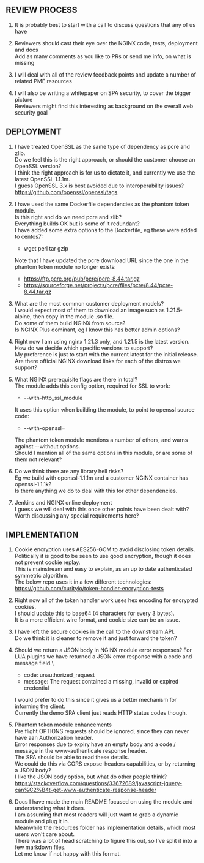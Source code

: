 REVIEW PROCESS
--------------
1. It is probably best to start with a call to discuss questions that any of us have

2. Reviewers should cast their eye over the NGINX code, tests, deployment and docs\
   Add as many comments as you like to PRs or send me info, on what is missing

3. I will deal with all of the review feedback points and update a number of related PME resources

4. I will also be writing a whitepaper on SPA security, to cover the bigger picture\
   Reviewers might find this interesting as background on the overall web security goal

DEPLOYMENT
----------
1. I have treated OpenSSL as the same type of dependency as pcre and zlib.\
   Do we feel this is the right approach, or should the customer choose an OpenSSL version?\
   I think the right approach is for us to dictate it, and currently we use the latest OpenSSL 1.1.1m.\
   I guess OpenSSL 3.x is best avoided due to interoperability issues?\
   https://github.com/openssl/openssl/tags

2. I have used the same Dockerfile dependencies as the phantom token module.\
   Is this right and do we need pcre and zlib?\
   Everything builds OK but is some of it redundant?\
   I have added some extra options to the Dockerfile, eg these were added to centos7:
   - wget perl tar gzip

   Note that I have updated the pcre download URL since the one in the phantom token module no longer exists:
   - https://ftp.pcre.org/pub/pcre/pcre-8.44.tar.gz
   - https://sourceforge.net/projects/pcre/files/pcre/8.44/pcre-8.44.tar.gz
 
3. What are the most common customer deployment models?\
   I would expect most of them to download an image such as 1.21.5-alpine, then copy in the module .so file.\
   Do some of them build NGINX from source?\
   Is NGINX Plus dominant, eg I know this has better admin options?
 
4. Right now I am using nginx 1.21.3 only, and 1.21.5 is the latest version.\
   How do we decide which specific versions to support?\
   My preference is just to start with the current latest for the initial release.\
   Are there official NGINX download links for each of the distros we support?

5. What NGINX prerequisite flags are there in total?\
   The module adds this config option, required for SSL to work:
   - --with-http_ssl_module

   It uses this option when building the module, to point to openssl source code:
   - --with-openssl=

   The phantom token module mentions a number of others, and warns against --without options.\
   Should I mention all of the same options in this module, or are some of them not relevant?

6. Do we think there are any library hell risks?\
   Eg we build with openssl-1.1.1m and a customer NGINX container has openssl-1.1.1k?\
   Is there anything we do to deal with this for other dependencies.

7. Jenkins and NGINX online deployment\
   I guess we will deal with this once other points have been dealt with?\
   Worth discussing any special requirements here?

IMPLEMENTATION
--------------
1. Cookie encryption uses AES256-GCM to avoid disclosing token details.\
   Politically it is good to be seen to use good encryption, though it does not prevent cookie replay.\
   This is mainstream and easy to explain, as an up to date authenticated symmetric algorithm.\
   The below repo uses it in a few different technologies:\
   https://github.com/curityio/token-handler-encryption-tests

2. Right now all of the token handler work uses hex encoding for encrypted cookies.\
   I should update this to base64 (4 characters for every 3 bytes).\
   It is a more efficient wire format, and cookie size can be an issue.

3. I have left the secure cookies in the call to the downstream API.\
   Do we think it is cleaner to remove it and just forward the token?

4. Should we return a JSON body in NGINX module error responses?
   For LUA plugins we have returned a JSON error response with a code and message field.\
   - code: unauthorized_request
   - message: The request contained a missing, invalid or expired credential

   I would prefer to do this since it gives us a better mechanism for informing the client.\
   Currently the demo SPA client just reads HTTP status codes though.

5. Phantom token module enhancements\
   Pre flight OPTIONS requests should be ignored, since they can never have aan Authorization header.\
   Error responses due to expiry have an empty body and a code / message in the www-authenticate response header.\
   The SPA should be able to read these details.\
   We could do this via CORS expose-headers capabilities, or by returning a JSON body?\
   I like the JSON body option, but what do other people think?\
   https://stackoverflow.com/questions/33672689/javascript-jquery-can%C2%B4t-get-www-authenticate-response-header

6. Docs
   I have made the main README focused on using the module and understanding what it does.\
   I am assuming that most readers will just want to grab a dynamic module and plug it in.\
   Meanwhile the resources folder has implementation details, which most users won't care about.\
   There was a lot of head scratching to figure this out, so I've split it into a few markdown files.\
   Let me know if not happy with this format.
